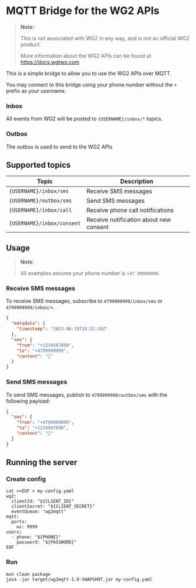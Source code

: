 # MQTT Bridge for the WG2 APIs

> **Note:**
>
>  This is not associated with WG2 in any way, and is not an official WG2 product.
>
>  More information about the WG2 APIs can be found at https://docs.wgtwo.com

This is a simple bridge to allow you to use the WG2 APIs over MQTT.

You may connect to this bridge using your phone number without the `+` prefix as your username.

### Inbox
All events from WG2 will be posted to `{USERNAME}/inbox/*` topics.

### Outbox
The outbox is used to send to the WG2 APIs 

## Supported topics

| Topic                      | Description                            |
|----------------------------|----------------------------------------|
| `{USERNAME}/inbox/sms`     | Receive SMS messages                   |
| `{USERNAME}/outbox/sms`    | Send SMS messages                      |
| `{USERNAME}/inbox/call`    | Receive phone call notifications       |
| `{USERNAME}/inbox/consent` | Receive notification about new consent |


## Usage

> **Note**:
> 
> All examples assume your phone number is `+47 99999999`.

### Receive SMS messages

To receive SMS messages, subscribe to `4799999999/inbox/sms` or `4799999999/inbox/+`.

```json
{
  "metadata": {
    "timestamp": "2023-06-19T10:32:20Z"
  },
  "sms": {
    "from": "+1234567890",
    "to": "+4799999999",
    "content": "💜"
  }
}
```

### Send SMS messages
To send SMS messages, publish to `4799999999/outbox/sms` with the following payload:

```json
{
  "sms": {
    "from": "+4799999999",
    "to": "+1234567890",
    "content": "💜"
  }
}
```

## Running the server

### Create config

```shell
cat <<EOF > my-config.yaml
wg2:
  clientId: "${CLIENT_ID}"
  clientSecret: "${CLIENT_SECRET}"
  eventQueue: "wg2mqtt"
mqtt:
  ports:
    ws: 9999
users:
  - phone: "${PHONE}"
    password: "${PASSWORD}"
EOF
```

### Run

```shell
mvn clean package
java -jar target/wg2mqtt-1.0-SNAPSHOT.jar my-config.yaml
```

